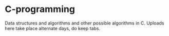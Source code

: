 # C-programming
Data structures and algorithms and other possible algorithms in C.
Uploads here take place alternate days, do keep tabs.
